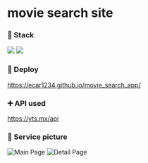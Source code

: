 # movie search site

### :hammer: Stack
<p>
<img src="https://img.shields.io/badge/Javascript-ffb13b?style=for-the-badge&logo=Javascript&logoColor=white"/>
<img src="https://img.shields.io/badge/React-48cef7?style=for-the-badge&logo=React&logoColor=white"/>
</p>

### :rocket: Deploy

https://ecar1234.github.io/movie_search_app/

### :heavy_plus_sign: API used

https://yts.mx/api

### :construction: Service picture
![Main Page](https://user-images.githubusercontent.com/68783317/108158518-6dd15d00-7128-11eb-8e34-6bfd8c1dbe0c.png)
![Detail Page](https://user-images.githubusercontent.com/68783317/108158520-6f028a00-7128-11eb-8c66-a16c3669fac0.png)
